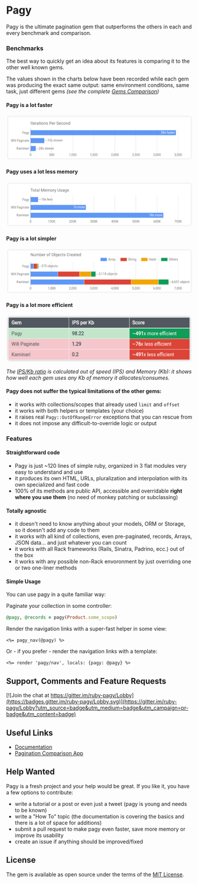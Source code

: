# Pagy

Pagy is the ultimate pagination gem that outperforms the others in each and every benchmark and comparison. 

### Benchmarks

The best way to quickly get an idea about its features is comparing it to the other well known gems.

The values shown in the charts below have been recorded while each gem was producing the exact same output: same environment conditions, same task, just different gems _(see the complete [Gems Comparison](http://ddnexus.github.io/pagination-comparison/gems.html))_

#### Pagy is a lot faster

![IPS Chart](images/ips-chart.png)

#### Pagy uses a lot less memory

![Memory Chart](images/memory-chart.png)

#### Pagy is a lot simpler

![Objects Chart](images/objects-chart.png)

#### Pagy is a lot more efficient

![Efficiency Table](images/efficiency-table.png)

_The [IPS/Kb ratio](http://ddnexus.github.io/pagination-comparison/gems.html#efficiency-ratio) is calculated out of speed (IPS) and Memory (Kb): it shows how well each gem uses any Kb of memory it allocates/consumes._ 

#### Pagy does not suffer the typical limitations of the other gems:

- it works with collections/scopes that already used `limit` and `offset`
- it works with both helpers or templates (your choice)
- it raises real `Pagy::OutOfRangeError` exceptions that you can rescue from
- it does not impose any difficult-to-override logic or output

### Features

#### Straightforward code

- Pagy is just ~120 lines of simple ruby, organized in 3 flat modules very easy to understand and use
- it produces its own HTML, URLs, pluralization and interpolation with its own specialized and fast code
- 100% of its methods are public API, accessible and overridable **right where you use them** (no need of monkey patching or subclassing)

#### Totally agnostic

- it doesn't need to know anything about your models, ORM or Storage, so it doesn't add any code to them
- it works with all kind of collections, even pre-paginated, records, Arrays, JSON data... and just whatever you can count
- it works with all Rack frameworks (Rails, Sinatra, Padrino, ecc.) out of the box 
- it works with any possible non-Rack envoronment by just overriding one or two one-liner methods

#### Simple Usage

You can use pagy in a quite familiar way: 

Paginate your collection in some controller:

```ruby
@pagy, @records = pagy(Product.some_scope)
```

Render the navigation links with a super-fast helper in some view:

```HTML+ERB
<%= pagy_nav(@pagy) %>
```

Or - if you prefer - render the navigation links with a template:

```HTML+ERB
<%= render 'pagy/nav', locals: {pagy: @pagy} %>
```

## Support, Comments and Feature Requests

[![Join the chat at https://gitter.im/ruby-pagy/Lobby](https://badges.gitter.im/ruby-pagy/Lobby.svg)](https://gitter.im/ruby-pagy/Lobby?utm_source=badge&utm_medium=badge&utm_campaign=pr-badge&utm_content=badge)

## Useful Links

- [Documentation](https://ddnexus.github.io/pagy/index)
- [Pagination Comparison App](http://github.com/ddnexus/pagination-comparison)

## Help Wanted

Pagy is a fresh project and your help would be great. If you like it, you have a few options to contribute:

- write a tutorial or a post or even just a tweet (pagy is young and needs to be known)
- write a "How To" topic (the documentation is covering the basics and there is a lot of space for additions)
- submit a pull request to make pagy even faster, save more memory or improve its usability
- create an issue if anything should be improved/fixed

## License

The gem is available as open source under the terms of the [MIT License](https://opensource.org/licenses/MIT).
